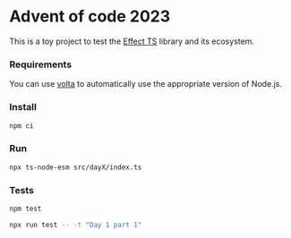 # Advent of code 2023

This is a toy project to test the [Effect TS](https://www.effect.website/) library and its ecosystem.

### Requirements

You can use [volta](https://docs.volta.sh/guide/) to automatically use the appropriate version of Node.js.

### Install

```sh
npm ci
```

### Run

```sh
npx ts-node-esm src/dayX/index.ts
```

### Tests

```sh
npm test
```

```sh
npx run test -- -t "Day 1 part 1"
```
